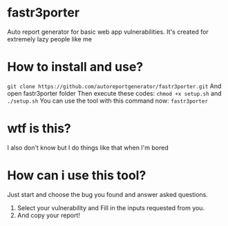 # fastr3porter
Auto report generator for basic web app vulnerabilities. It's created for extremely lazy people like me
# How to install and use?
`git clone https://github.com/autoreportgenerator/fastr3porter.git`
And open fastr3porter folder 
Then execute these codes: `chmod +x setup.sh` and `./setup.sh`
You can use the tool with this command now:
`fastr3porter`
# wtf is this?
I also don't know but I do things like that when I'm bored 

# How can i use this tool?
Just start and choose the bug you found and answer asked questions.

1) Select your vulnerability and Fill in the inputs requested from you.
2) And copy your report!
